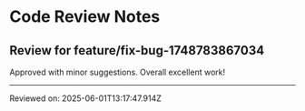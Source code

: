 # Code Review Notes

## Review for feature/fix-bug-1748783867034

Approved with minor suggestions. Overall excellent work!

---
Reviewed on: 2025-06-01T13:17:47.914Z